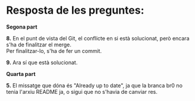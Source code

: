 # Resposta de les preguntes:

<b>Segona part</b>

<b>8.</b> En el punt de vista del Git, el conflicte en si està solucionat, però encara s'ha de finalitzar el merge. 
<br> Per finalitzar-lo, s'ha de fer un commit.

<b>9.</b> Ara sí que està solucionat.

<b>Quarta part</b>

<b>5.</b> El missatge que dóna és "Already up to date", ja que la branca br0 no tenia l'arxiu README ja, o sigui que no s'havia de canviar res.
